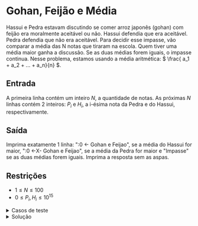 # Gohan, Feijão e Média

Hassui e Pedra estavam discutindo se comer arroz japonês (gohan) com feijão era moralmente aceitável ou não. Hassui defendia que era aceitável. Pedra defendia que não era aceitável. Para decidir esse impasse, vão comparar a média das 
N notas que tiraram na escola. Quem tiver uma média maior ganha a discussão. Se as duas médias forem iguais, o impasse continua. Nesse problema, estamos usando a média aritmética: $` \frac{ a_1 + a_2 + ... + a_n}{n} `$.

## Entrada
A primeira linha contém um inteiro $`N`$, a quantidade de notas.
As próximas $`N`$ linhas contém 2 inteiros: $`P_i`$ e $`H_i`$, a i-ésima nota da Pedra e do Hassui, respectivamente.
​
 ## Saída 

 Imprima exatamente 1 linha: ":0 <- Gohan e Feijao", se a média do Hassui for maior, ":0 <-X- Gohan e Feijao", se a média da Pedra for maior e "Impasse" se as duas médias forem iguais. Imprima a resposta sem as aspas.

 ## Restrições

*  $`1 \leq N \leq 100`$
*  $`0 \leq P_i, H_i \leq 10^{15}`$





<details>

<summary>Casos de teste</summary>

### Exemplo 1 


**Entrada**
~~~python
4
1 2
2 3
3 4
4 5
~~~


**Saída** 
~~~python
:0 <- Gohan e Feijao
~~~


### Exemplo 2 

**Entrada**
~~~python
2
1 1
1 1
~~~


**Saída** 
~~~python
Impasse
~~~

### Exemplo 3

**Entrada**
~~~python
2
1 1
5 1
~~~


**Saída** 
~~~python
:0 <-X- Gohan e Feijao
~~~



</details>
<details>

<summary>Solução</summary>

~~~python
n = int(input())

notas = [[int(i) for i in input().split()] for _ in range(n)] 


NotaPedro = 0 
NotaHassum = 0 


for nota in notas:
    # print(nota)
    NotaPedro +=nota[0] # Notass de Pedro
    NotaHassum += nota[1]# nota de hassum
        


if NotaPedro < NotaHassum:
    print(":0 <- Gohan e Feijao")
elif NotaPedro == NotaHassum:
    print("Impasse")
else:
    print(":0 <-X- Gohan e Feijao")
    
~~~

</details>









